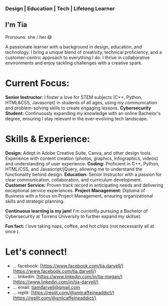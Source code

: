 ###  Design |  Education |  Tech | Lifelong Learner

## I'm Tia
Pronouns: she / her 😄 

A passionate learner with a background in design, education, and technology.  I bring a unique blend of creativity, technical proficiency, and a customer-centric approach to everything I do. I thrive in collaborative environments and enjoy tackling challenges with a creative spark.

# Current Focus:
**Senior Instructor:** I foster a love for STEM subjects (C++, Python, HTML&CSS, Javascript) in students of all ages, using my communication and problem-solving skills to create engaging lessons.
**Cybersecurity Student:** Continuously expanding my knowledge with an online Bachelor's degree, ensuring I stay relevant in the ever-evolving tech landscape.

# Skills & Experience:
**Design:** Adept in Adobe Creative Suite, Canva, and other design tools. Experience with content creation (photos, graphics, infographics, videos) and understanding of user experience.
**Coding:** Proficient in C++, Python, HTML/CSS, and Javascript/jQuery, allowing me to understand the functionality behind design.
**Education:** Senior Instructor with a passion for clear communication, collaboration, and curriculum development.
**Customer Service:** Proven track record in anticipating needs and delivering exceptional service experiences.
**Project Management:** Diploma of Business with a focus on Project Management, ensuring organizational skills and strategic planning.

**Continuous learning is my jam!** I'm currently pursuing a Bachelor of Cybersecurity at Torrens University to further expand my skillset.

**Fun fact:** I love taking naps, coffee, and hot chips (not necessarily all at once ).

# Let's connect! 
-    ... facebook: [https://www.facebook.com/tia.darvell/](https://www.facebook.com/tia.darvell/)
-    ... linkedin: [https://www.linkedin.com/in/tia-megan/](https://www.linkedin.com/in/tia-darvell/)
-    ... email: tiamdarvell@gmail.com
-    ... replit: [https://replit.com/@smlcaffeineaddict/](https://replit.com/@smlcaffeineaddict/)


<!--
**smlcaffeineaddict/smlcaffeineaddict** is a ✨ _special_ ✨ repository because its `README.md` (this file) appears on your GitHub profile.

Here are some ideas to get you started:

- 🔭 I’m currently working on ...
- 🌱 I’m currently learning ...
- 👯 I’m looking to collaborate on ...
- 🤔 I’m looking for help with ...
- 💬 Ask me about ...
- 📫 How to reach me: ...
- 😄 Pronouns: ...
- ⚡ Fun fact: ...
-->
